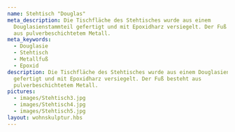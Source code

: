 ```yaml
---
name: Stehtisch "Douglas"
meta_description: Die Tischfläche des Stehtisches wurde aus einem
  Douglasienstammteil gefertigt und mit Epoxidharz versiegelt. Der Fuß besteht
  aus pulverbeschichtetem Metall.
meta_keywords:
  - Douglasie
  - Stehtisch
  - Metallfuß
  - Epoxid
description: Die Tischfläche des Stehtisches wurde aus einem Douglasienstammteil
  gefertigt und mit Epoxidharz versiegelt. Der Fuß besteht aus
  pulverbeschichtetem Metall.
pictures:
  - images/Stehtisch3.jpg
  - images/Stehtisch4.jpg
  - images/Stehtisch5.jpg
layout: wohnskulptur.hbs
---
```

